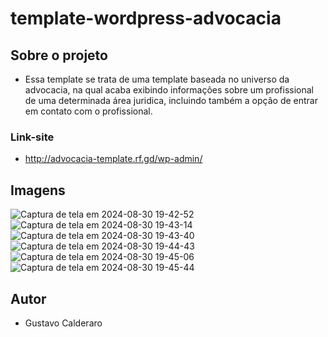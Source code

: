 # template-wordpress-advocacia

## Sobre o projeto
- Essa template se trata de uma template baseada no universo da advocacia, na qual acaba exibindo informações sobre um profissional de uma determinada área juridica,
incluindo também a opção de entrar em contato com o profissional.

### Link-site
- http://advocacia-template.rf.gd/wp-admin/

## Imagens
![Captura de tela em 2024-08-30 19-42-52](https://github.com/user-attachments/assets/ded6d379-6b64-4c59-8eb4-52a6aad6ac56)
![Captura de tela em 2024-08-30 19-43-14](https://github.com/user-attachments/assets/3796faa9-87e6-412c-b532-7379c4cc224e)
![Captura de tela em 2024-08-30 19-43-40](https://github.com/user-attachments/assets/e0bb33ef-2c2a-41e8-96c3-5b445939c526)
![Captura de tela em 2024-08-30 19-44-43](https://github.com/user-attachments/assets/f116b566-5a28-41a3-ae73-47991e6b597d)
![Captura de tela em 2024-08-30 19-45-06](https://github.com/user-attachments/assets/aae0284e-9987-496d-a7c1-8c4a95dff236)
![Captura de tela em 2024-08-30 19-45-44](https://github.com/user-attachments/assets/f4c920e3-2977-43de-a560-7a812325f1e7)
## Autor
- Gustavo Calderaro
